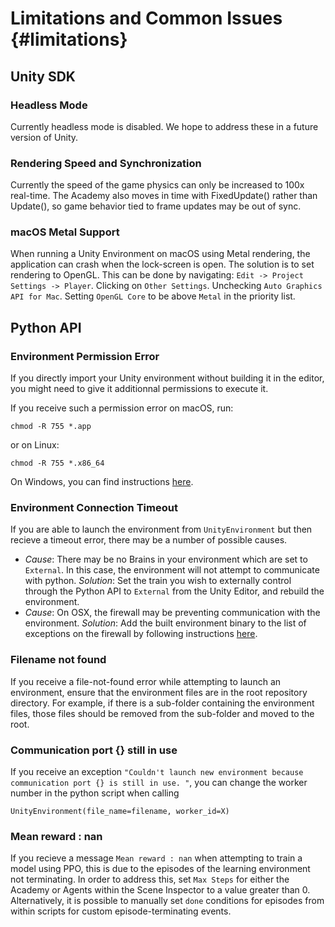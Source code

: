 # Limitations and Common Issues                                                                   {#limitations}

## Unity SDK
### Headless Mode
Currently headless mode is disabled. We hope to address these in a future version of Unity.

### Rendering Speed and Synchronization
Currently the speed of the game physics can only be increased to 100x real-time. The Academy also moves in time with FixedUpdate() rather than Update(), so game behavior tied to frame updates may be out of sync. 

### macOS Metal Support
When running a Unity Environment on macOS using Metal rendering, the application can crash when the lock-screen is open. The solution is to set rendering to OpenGL. This can be done by navigating: `Edit -> Project Settings -> Player`. Clicking on `Other Settings`. Unchecking `Auto Graphics API for Mac`. Setting `OpenGL Core` to be above `Metal` in the priority list.

## Python API

### Environment Permission Error

If you directly import your Unity environment without building it in the editor, you might need to give it additionnal permissions to execute it. 

If you receive such a permission error on macOS, run:

`chmod -R 755 *.app` 

or on Linux:

`chmod -R 755 *.x86_64` 

On Windows, you can find instructions [here](https://technet.microsoft.com/en-us/library/cc754344(v=ws.11).aspx).

### Environment Connection Timeout

If you are able to launch the environment from `UnityEnvironment` but then recieve a timeout error, there may be a number of possible causes.
 * _Cause_: There may be no Brains in your environment which are set to `External`.  In this case, the environment will not attempt to communicate with python. _Solution_: Set the train you wish to externally control through the Python API to `External` from the Unity Editor, and rebuild the environment.
 * _Cause_: On OSX, the firewall may be preventing communication with the environment. _Solution_: Add the built environment binary to the list of exceptions on the firewall by following instructions [here](https://support.apple.com/en-us/HT201642). 

### Filename not found

If you receive a file-not-found error while attempting to launch an environment, ensure that the environment files are in the root repository directory. For example, if there is a sub-folder containing the environment files, those files should be removed from the sub-folder and moved to the root. 

### Communication port {} still in use

If you receive an exception `"Couldn't launch new environment because communication port {} is still in use. "`, you can change the worker number in the python script when calling 

`UnityEnvironment(file_name=filename, worker_id=X)`

### Mean reward : nan

If you recieve a message `Mean reward : nan` when attempting to train a model using PPO, this is due to the episodes of the learning environment not terminating. In order to address this, set `Max Steps` for either the Academy or Agents within the Scene Inspector to a value greater than 0. Alternatively, it is possible to manually set `done` conditions for episodes from within scripts for custom episode-terminating events.
